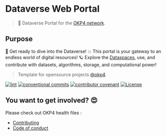 # Dataverse Web Portal

> 🔭 Dataverse Portal for the [OKP4 network](https://okp4.network).

## Purpose

🚀 Get ready to dive into the Dataverse! 💥 This portal is your gateway to an endless world of digital resources! 🪐 Explore the [Dataspaces](https://blog.okp4.network/what-is-a-data-space-b26ba51596b0), use, and contribute with datasets, algorithms, storage, and computational power!


> Template for opensource projects [@okp4](https://okp4.network).

[![lint](https://img.shields.io/github/actions/workflow/status/okp4/template-oss/lint.yml?branch=main&label=lint&style=for-the-badge&logo=github)](https://github.com/okp4/template-oss/actions/workflows/lint.yml)
[![conventional commits](https://img.shields.io/badge/Conventional%20Commits-1.0.0-yellow.svg?style=for-the-badge&logo=conventionalcommits)](https://conventionalcommits.org)
[![contributor covenant](https://img.shields.io/badge/Contributor%20Covenant-2.1-4baaaa.svg?style=for-the-badge)](https://github.com/okp4/.github/blob/main/CODE_OF_CONDUCT.md)
[![License](https://img.shields.io/badge/License-BSD_3--Clause-blue.svg?style=for-the-badge)](https://opensource.org/licenses/BSD-3-Clause)

## You want to get involved? 😍

Please check out OKP4 health files :

- [Contributing](https://github.com/okp4/.github/blob/main/CONTRIBUTING.md)
- [Code of conduct](https://github.com/okp4/.github/blob/main/CODE_OF_CONDUCT.md)
